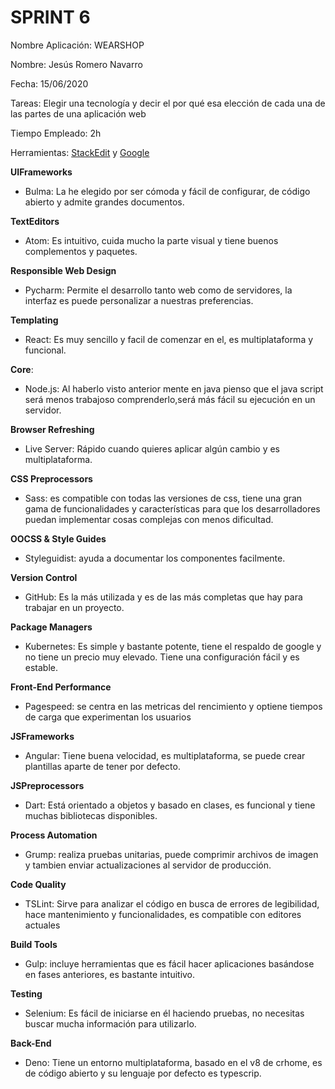 ﻿

# SPRINT 6

Nombre Aplicación: WEARSHOP

Nombre: Jesús Romero Navarro

Fecha: 15/06/2020

Tareas: Elegir una tecnología y decir el por qué esa elección de cada una de las partes de una aplicación web

Tiempo Empleado: 2h

Herramientas: [StackEdit](https://stackedit.io/) y [Google](https://google.com/)

**UIFrameworks**


- Bulma: La he elegido por ser cómoda y fácil de configurar, de código abierto y admite grandes documentos.

**TextEditors**

- Atom: Es intuitivo, cuida mucho la parte visual  y tiene buenos complementos y paquetes.


**Responsible Web Design**

- Pycharm: Permite el desarrollo tanto web como de servidores, la interfaz es puede personalizar a nuestras preferencias.

**Templating**

- React: Es muy sencillo y facil de comenzar en el, es multiplataforma y funcional.

**Core**:

-   Node.js: Al haberlo visto  anterior mente en java pienso que el java script será menos trabajoso comprenderlo,será más fácil su ejecución en un servidor.

**Browser Refreshing**

-   Live Server: Rápido cuando quieres aplicar algún cambio y es multiplataforma.

**CSS Preprocessors**

- Sass: es compatible con todas las versiones de css,  tiene una gran gama de funcionalidades y características para que los desarrolladores puedan implementar cosas complejas con menos dificultad.

**OOCSS & Style Guides**

- Styleguidist: ayuda a documentar los componentes facilmente.

**Version Control**

-   GitHub: Es la más utilizada y es de las más completas que hay para trabajar en un proyecto.

**Package Managers**

- Kubernetes: Es simple y bastante potente, tiene el respaldo de google y no tiene un precio muy elevado. Tiene una configuración fácil y es estable.

**Front-End Performance**

- Pagespeed: se centra en las metricas del rencimiento y optiene tiempos de carga que experimentan los usuarios

**JSFrameworks**

-   Angular: Tiene buena velocidad,  es multiplataforma, se puede crear plantillas aparte de tener por defecto.

**JSPreprocessors**

-   Dart: Está orientado a objetos y basado en clases, es funcional y tiene muchas bibliotecas disponibles.

**Process Automation**

-   Grump: realiza pruebas unitarias, puede comprimir archivos de imagen y tambien enviar actualizaciones al servidor de producción.

**Code Quality**

-   TSLint: Sirve para analizar el código en busca de errores de legibilidad, hace mantenimiento y funcionalidades, es compatible con editores actuales

**Build Tools**

-   Gulp: incluye herramientas que es fácil hacer aplicaciones basándose en fases anteriores, es bastante intuitivo.

**Testing**

-   Selenium: Es fácil de iniciarse en él haciendo pruebas, no necesitas buscar mucha información para utilizarlo.

**Back-End**

-   Deno: Tiene un entorno multiplataforma, basado en el v8 de crhome, es de código abierto y su lenguaje por defecto es typescrip.
